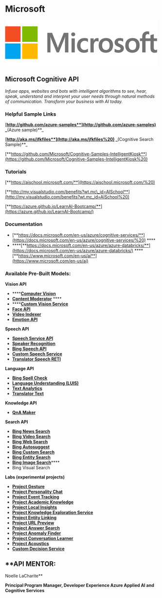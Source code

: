 # Microsoft

![](../.gitbook/assets/microsoft-logo-1.png)

## Microsoft Cognitive API

_Infuse apps, websites and bots with intelligent algorithms to see, hear, speak, understand and interpret your user needs through natural methods of communication. Transform your business with AI today._

### **Helpful Sample Links**

​[**http://github.com/azure-samples**](http://github.com/azure-samples) _**\(Azure sample\)**_

​[**http://aka.ms/jfkfiles**](http://aka.ms/jfkfiles%20) _**\(Cognitive Search Sample\)**_

​[**https://github.com/Microsoft/Cognitive-Samples-IntelligentKiosk**](https://github.com/Microsoft/Cognitive-Samples-IntelligentKiosk%20)

### **Tutorials**

[**https://aischool.microsoft.com/**](https://aischool.microsoft.com/%20)

[**http://my.visualstudio.com/benefits?wt.mc\_id=AISchool**](http://my.visualstudio.com/benefits?wt.mc_id=AISchool%20)

[**https://azure.github.io/LearnAI-Bootcamp/**](https://azure.github.io/LearnAI-Bootcamp/)

### **Documentation**

* [**https://docs.microsoft.com/en-us/azure/cognitive-services/**](https://docs.microsoft.com/en-us/azure/cognitive-services/%20) ****
* \*\*\*\*[**https://docs.microsoft.com/en-us/azure/azure-databricks/**](https://docs.microsoft.com/en-us/azure/azure-databricks/) ****[**https://www.microsoft.com/en-us/ai**](https://www.microsoft.com/en-us/ai)



### **Available Pre-Built Models:**

**Vision API**

* \*\*\*\*[**Computer Vision**](https://docs.microsoft.com/en-us/azure/cognitive-services/computer-vision/)
* [**Content Moderator**](https://docs.microsoft.com/en-us/azure/cognitive-services/content-moderator/overview) ****
* \*\*\*\*[**Custom Vision Service**](https://docs.microsoft.com/en-us/azure/cognitive-services/Custom-Vision-Service/home)
* [**Face API**](https://docs.microsoft.com/en-us/azure/cognitive-services/face/)
* [**Video Indexer**](https://docs.microsoft.com/en-us/azure/cognitive-services/video-indexer/video-indexer-overview)
* [**Emotion API** ](https://docs.microsoft.com/en-us/azure/cognitive-services/emotion/home)

**Speech API**

* [**Speech Service API**](https://docs.microsoft.com/en-us/azure/cognitive-services/speech-service)
* [**Speaker Recognition**](https://docs.microsoft.com/en-us/azure/cognitive-services/speaker-recognition/home)
* [**Bing Speech API**](https://docs.microsoft.com/en-us/azure/cognitive-services/speech/home)
* [**Custom Speech Service**](https://docs.microsoft.com/en-us/azure/cognitive-services/custom-speech-service/cognitive-services-custom-speech-home)
* [**Translator Speech RETI**](https://docs.microsoft.com/en-us/azure/cognitive-services/translator-speech/)

**Language API**

* [**Bing Spell Check**](https://docs.microsoft.com/en-us/azure/cognitive-services/bing-spell-check/)
* [**Language Understanding \(LUIS\)**](https://docs.microsoft.com/en-us/azure/cognitive-services/luis/)
* [**Text Analytics**](https://docs.microsoft.com/en-us/azure/cognitive-services/text-analytics/)
* [**Translator Text**](https://docs.microsoft.com/en-us/azure/cognitive-services/translator/)

**Knowledge API**

* [**QnA Maker**](https://docs.microsoft.com/en-us/azure/cognitive-services/qnamaker/index)

**Search API**

* [**Bing News Search**](https://docs.microsoft.com/en-us/azure/cognitive-services/bing-news-search/)
* [**Bing Video Search**](https://docs.microsoft.com/en-us/azure/cognitive-services/Bing-Video-Search/)
* [**Bing Web Search**](https://docs.microsoft.com/en-us/azure/cognitive-services/bing-web-search/)
* [**Bing Autosuggest**](https://docs.microsoft.com/en-us/azure/cognitive-services/Bing-Autosuggest)
* [**Bing Custom Search**](https://docs.microsoft.com/en-us/azure/cognitive-services/bing-custom-search)
* [**Bing Entity Search**](https://docs.microsoft.com/en-us/azure/cognitive-services/bing-entities-search/)
* [**Bing Image Search**](https://docs.microsoft.com/en-us/azure/cognitive-services/bing-image-search)\*\*\*\*
* Bing Visual Search 

**Labs \(experimental projects\)**

* [**Project Gesture**](https://docs.microsoft.com/gestures/)
* [**Project Personality Chat**](https://docs.microsoft.com/en-us/azure/cognitive-services/project-personality-chat/overview)
* [**Project Event Tracking**](https://labs.cognitive.microsoft.com/en-us/Project-Cuzco/documentation/overview)
* [**Project Academic Knowledge**](https://docs.microsoft.com/en-us/azure/cognitive-services/academic-knowledge/home)
* [**Project Local Insights**](https://labs.cognitive.microsoft.com/en-us/Project-Wollongong/documentation)
* [**Project Knowledge Exploration Service**](https://docs.microsoft.com/en-us/azure/cognitive-services/kes/overview)
* [**Project Entity Linking**](https://docs.microsoft.com/en-us/azure/cognitive-services/entitylinking/home)
* [**Project URL Preview**](https://docs.microsoft.com/en-us/azure/cognitive-services/labs/url-preview/overview)
* [**Project Answer Search**](https://docs.microsoft.com/en-us/azure/cognitive-services/labs/answer-search/overview)
* [**Project Anomaly Finder**](https://docs.microsoft.com/en-us/azure/cognitive-services/labs/anomaly-finder/overview)
* [**Project Conversation Learner**](https://docs.microsoft.com/en-us/azure/cognitive-services/labs/conversation-learner/overview)
* [**Project Acoustics**](https://docs.microsoft.com/en-us/azure/cognitive-services/acoustics/what-is-acoustics)
* [**Custom Decision Service**](https://docs.microsoft.com/en-us/azure/cognitive-services/custom-decision-service/) 

## **API MENTOR: 
Noelle LaCharite** 

**Principal Program Manager, Developer Experience Azure Applied AI and Cognitive Services**

